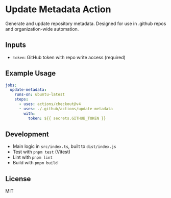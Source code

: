 # Update Metadata Action

Generate and update repository metadata. Designed for use in .github repos and organization-wide automation.

## Inputs

- `token`: GitHub token with repo write access (required)

## Example Usage

```yaml
jobs:
  update-metadata:
    runs-on: ubuntu-latest
    steps:
      - uses: actions/checkout@v4
      - uses: ./.github/actions/update-metadata
        with:
          token: ${{ secrets.GITHUB_TOKEN }}
```

## Development

- Main logic in `src/index.ts`, built to `dist/index.js`
- Test with `pnpm test` (Vitest)
- Lint with `pnpm lint`
- Build with `pnpm build`

## License

MIT
